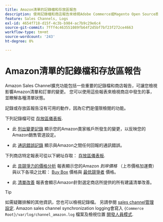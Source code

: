 ```yaml
---
title: Amazon清單的記錄檔和存放區報告
description: 使用記錄檔和商店報告來檢視Adobe Commerce或Magento Open Source商店的狀況，以及您的Amazon Marketplace清單。
feature: Sales Channels, Logs
exl-id: 4654f718-d15f-4c3b-b984-ac7b9c29e6c4
source-git-commit: 7fff4c463551089fb64f2d5bf7bf23f272ce4663
workflow-type: tm+mt
source-wordcount: '243'
ht-degree: 0%

---
```


# Amazon清單的記錄檔和存放區報告

Amazon Sales Channel擴充功能包括一些重要的記錄檔和商店報告，可讓您檢視影響Amazon清單和訂單的變更。 您可以使用這些報表來檢視商店中發生的事，並瞭解各種清單狀態。

記錄或存放區報告沒有可用的動作，因為它們是僅限檢閱的功能。

下列記錄檔可從 [存放區儀表板](./amazon-store-dashboard.md).

- 此 [列出變更記錄](./listing-changes-log.md) 顯示您的Amazon賣家帳戶所發生的變更，以反映您的Amazon銷售管道設定。

- 此 [通訊錯誤記錄](./communication-errors-log.md) 顯示與Amazon之間任何回報的通訊錯誤。

下列商店特定報表可從以下網址存取： [存放區儀表板](./amazon-store-dashboard.md).

- 此 [具競爭力的價格分析](./competitive-price-analysis.md) 報表顯示您的Amazon _到岸價格_ （上市價格加運費）與以下各項之比較： [Buy Box](./buy-box-competitor-pricing.md) 價格與 [最低競爭者](./lowest-competitor-pricing.md) 價格。

- 此 [清單改善](./listing-improvements.md) 報表會顯示Amazon針對選定商店所提供的所有建議清單改善。

>[!TIP]
>
>如需疑難排解的其他資訊，您也可以檢視記錄檔。 另請參閱 [sales channel管理設定](./sales-channel-settings.md). Amazon sales channel synchronization logging會寫入 `{Commerce Root}/var/log/channel_amazon.log` 檔案及檢視位置 [開發人員模式](https://experienceleague.adobe.com/docs/commerce-admin/systems/tools/developer-tools.html#operation-modes).
